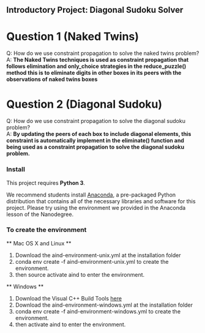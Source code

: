 ## Introductory Project: Diagonal Sudoku Solver

# Question 1 (Naked Twins)
Q: How do we use constraint propagation to solve the naked twins problem?  
A: **The Naked Twins techniques is used as constraint propagation that follows elimination and only_choice
strategies in the reduce_puzzle() method this is to eliminate digits in other boxes in its peers with the 
observations of naked twins boxes**

# Question 2 (Diagonal Sudoku)
Q: How do we use constraint propagation to solve the diagonal sudoku problem?   
A: **By updating the peers of each box to include diagonal elements, this constraint is automatically implement
 in the eliminate() function and being used as a constraint propagation to solve the diagonal sudoku problem.** 

### Install

This project requires **Python 3**.

We recommend students install [Anaconda](https://www.continuum.io/downloads), a pre-packaged Python distribution that contains all of the necessary libraries and software for this project. 
Please try using the environment we provided in the Anaconda lesson of the Nanodegree.

### To create the environment

** Mac OS X and Linux **
1. Download the aind-environment-unix.yml at the installation folder
2. conda env create -f aind-environment-unix.yml to create the environment.
3. then source activate aind to enter the environment.

** Windows **
1. Download the Visual C++ Build Tools [here](http://landinghub.visualstudio.com/visual-cpp-build-tools)
2. Download the aind-environment-windows.yml at the installation folder
3. conda env create -f aind-environment-windows.yml to create the environment.
4. then activate aind to enter the environment.
